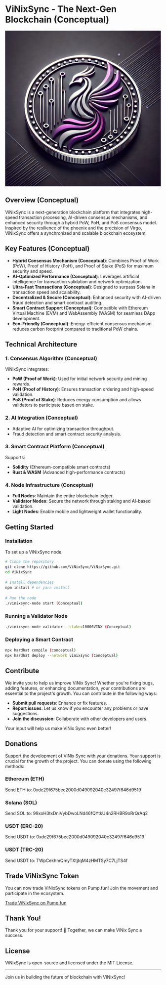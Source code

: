 # ViNixSync - The Next-Gen Blockchain (Conceptual)

![ViNixSync Logo](https://raw.githubusercontent.com/soden46/ViNixSync/refs/heads/main/media/ViNixSync.webp)

## Overview (Conceptual)
ViNixSync is a next-generation blockchain platform that integrates high-speed transaction processing, AI-driven consensus mechanisms, and enhanced security through a hybrid PoW, PoH, and PoS consensus model. Inspired by the resilience of the phoenix and the precision of Virgo, ViNixSync offers a synchronized and scalable blockchain ecosystem.

## Key Features (Conceptual)
- **Hybrid Consensus Mechanism (Conceptual)**: Combines Proof of Work (PoW), Proof of History (PoH), and Proof of Stake (PoS) for maximum security and speed.
- **AI-Optimized Performance (Conceptual)**: Leverages artificial intelligence for transaction validation and network optimization.
- **Ultra-Fast Transactions (Conceptual)**: Designed to surpass Solana in transaction speed and scalability.
- **Decentralized & Secure (Conceptual)**: Enhanced security with AI-driven fraud detection and smart contract auditing.
- **Smart Contract Support (Conceptual)**: Compatible with Ethereum Virtual Machine (EVM) and WebAssembly (WASM) for seamless DApp development.
- **Eco-Friendly (Conceptual)**: Energy-efficient consensus mechanism reduces carbon footprint compared to traditional PoW chains.

## Technical Architecture
### 1. **Consensus Algorithm (Conceptual)**
ViNixSync integrates:
- **PoW (Proof of Work)**: Used for initial network security and mining rewards.
- **PoH (Proof of History)**: Ensures transaction ordering and high-speed validation.
- **PoS (Proof of Stake)**: Reduces energy consumption and allows validators to participate based on stake.

### 2. **AI Integration (Conceptual)**
- Adaptive AI for optimizing transaction throughput.
- Fraud detection and smart contract security analysis.

### 3. **Smart Contract Platform (Conceptual)**
Supports:
- **Solidity** (Ethereum-compatible smart contracts)
- **Rust & WASM** (Advanced high-performance contracts)

### 4. **Node Infrastructure (Conceptual)**
- **Full Nodes**: Maintain the entire blockchain ledger.
- **Validator Nodes**: Secure the network through staking and AI-based validation.
- **Light Nodes**: Enable mobile and lightweight wallet functionality.

## Getting Started
### Installation
To set up a ViNixSync node:
```sh
# Clone the repository
git clone https://github.com/ViNixSync/ViNixSync.git
cd ViNixSync

# Install dependencies
npm install # or yarn install

# Run the node
./vinixsync-node start (Conceptual)
```

### Running a Validator Node
```sh
./vinixsync-node validator --stake=10000VINX (Conceptual)
```

### Deploying a Smart Contract
```sh
npx hardhat compile (conceptual)
npx hardhat deploy --network vinixsync (Conceptual)
```

## Contribute

We invite you to help us improve ViNix Sync! Whether you're fixing bugs, adding features, or enhancing documentation, your contributions are essential to the project's growth. You can contribute in the following ways:

- **Submit pull requests**: Enhance or fix features.
- **Report issues**: Let us know if you encounter any problems or have suggestions.
- **Join the discussion**: Collaborate with other developers and users.

Your input will help us make ViNix Sync even better!

## Donations

Support the development of ViNix Sync with your donations. Your support is crucial for the growth of the project. You can donate using the following methods:

### Ethereum (ETH)
Send ETH to: 0xde29f675bec2000d049092040c32497f646d9519

### Solana (SOL)
Send SOL to: 99xoH3txDniVybDwoLNd46fQYtkU4n2RHBR9oRrQrAq2

### USDT (ERC-20)
Send USDT to: 0xde29f675bec2000d049092040c32497f646d9519

### USDT (TRC-20)
Send USDT to: TWpCekhmQmyTXtjtqM4zHMTSy7C7LjTS4f

## Trade ViNixSync Token

You can now trade ViNixSync tokens on Pump.fun! Join the movement and participate in the ecosystem.

[Trade ViNixSync on Pump.fun](https://pump.fun/coin/2EtbcXu1vUheup45aLVm1CAHLDpzbrebAwtAHNPYpump)

## Thank You!

Thank you for your support! 🚀 Together, we can make ViNix Sync a success.

## License
ViNixSync is open-source and licensed under the MIT License.

---

Join us in building the future of blockchain with ViNixSync!
